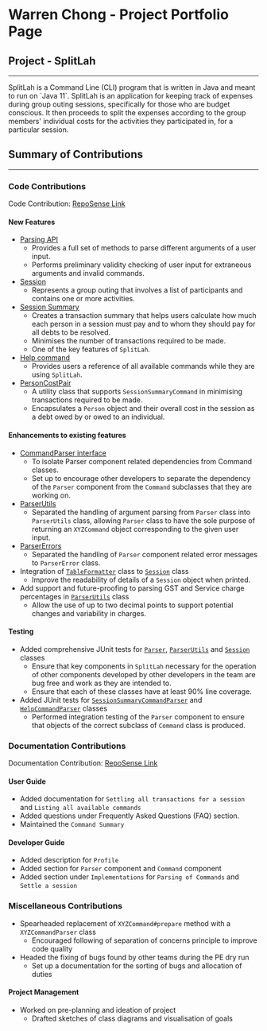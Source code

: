 # Warren Chong - Project Portfolio Page

## Project - SplitLah
<hr>
SplitLah is a Command Line (CLI) program that is written in Java and meant to run on `Java 11`. SplitLah is an 
application for keeping track of expenses during group outing sessions, specifically for those 
who are budget conscious. It then proceeds to split the expenses according to the group members' individual costs for 
the activities they participated in, for a particular session.

## Summary of Contributions
<hr>

### Code Contributions
Code Contribution: [RepoSense Link](https://nus-cs2113-ay2122s2.github.io/tp-dashboard/?search=&sort=totalCommits%20dsc&sortWithin=title&since=2022-02-18&timeframe=commit&mergegroup=&groupSelect=groupByRepos&breakdown=true&checkedFileTypes=docs~functional-code~test-code~other&tabOpen=true&tabType=authorship&tabAuthor=warrencxw&tabRepo=AY2122S2-CS2113T-T10-1%2Ftp%5Bmaster%5D&authorshipIsMergeGroup=false&authorshipFileTypes=functional-code~test-code~other&authorshipIsBinaryFileTypeChecked=false)

#### New Features
* [Parsing API](https://github.com/AY2122S2-CS2113T-T10-1/tp/tree/master/src/main/java/seedu/splitlah/parser)
   * Provides a full set of methods to parse different arguments of a user input.
   * Performs preliminary validity checking of user input for extraneous arguments and invalid commands.
* [Session](https://github.com/AY2122S2-CS2113T-T10-1/tp/blob/master/src/main/java/seedu/splitlah/data/Session.java)
   * Represents a group outing that involves a list of participants and contains one or more activities.
* [Session Summary](https://github.com/AY2122S2-CS2113T-T10-1/tp/blob/master/src/main/java/seedu/splitlah/command/SessionSummaryCommand.java)
   * Creates a transaction summary that helps users calculate how much each person in a session
     must pay and to whom they should pay for all debts to be resolved.
   * Minimises the number of transactions required to be made.
   * One of the key features of `SplitLah`.
* [Help command](https://github.com/AY2122S2-CS2113T-T10-1/tp/blob/master/src/main/java/seedu/splitlah/command/HelpCommand.java)
   * Provides users a reference of all available commands while they are using `SplitLah`.
* [PersonCostPair](https://github.com/AY2122S2-CS2113T-T10-1/tp/blob/master/src/main/java/seedu/splitlah/util/PersonCostPair.java)
   * A utility class that supports `SessionSummaryCommand` in minimising transactions required to be made.
   * Encapsulates a `Person` object and their overall cost in the session as a debt owed by or owed to an individual.

#### Enhancements to existing features
 * [CommandParser interface](https://github.com/AY2122S2-CS2113T-T10-1/tp/blob/master/src/main/java/seedu/splitlah/parser/commandparser/CommandParser.java)
   * To isolate Parser component related dependencies from Command classes.
   * Set up to encourage other developers to separate the dependency of the `Parser` component from the `Command`
     subclasses that they are working on.
 * [ParserUtils](https://github.com/AY2122S2-CS2113T-T10-1/tp/blob/master/src/main/java/seedu/splitlah/parser/ParserUtils.java)
   * Separated the handling of argument parsing from `Parser` class into `ParserUtils` class, allowing `Parser` class to
     have the sole purpose of returning an `XYZCommand` object corresponding to the given user input.
 * [ParserErrors](https://github.com/AY2122S2-CS2113T-T10-1/tp/blob/master/src/main/java/seedu/splitlah/parser/ParserErrors.java)
   * Separated the handling of `Parser` component related error messages to `ParserError` class.
 * Integration of [`TableFormatter`](https://github.com/AY2122S2-CS2113T-T10-1/tp/blob/master/src/main/java/seedu/splitlah/ui/TableFormatter.java) class to 
   [`Session`](https://github.com/AY2122S2-CS2113T-T10-1/tp/blob/master/src/main/java/seedu/splitlah/data/Session.java) class
   * Improve the readability of details of a `Session` object when printed.
 * Add support and future-proofing to parsing GST and Service charge percentages in [`ParserUtils`](https://github.com/AY2122S2-CS2113T-T10-1/tp/blob/master/src/main/java/seedu/splitlah/parser/ParserUtils.java) class
   * Allow the use of up to two decimal points to support potential changes and variability in charges.

#### Testing
 * Added comprehensive JUnit tests for
   [`Parser`](https://github.com/AY2122S2-CS2113T-T10-1/tp/blob/master/src/test/java/seedu/splitlah/parser/ParserTest.java),
   [`ParserUtils`](https://github.com/AY2122S2-CS2113T-T10-1/tp/blob/master/src/test/java/seedu/splitlah/parser/ParserUtilsTest.java) and 
   [`Session`](https://github.com/AY2122S2-CS2113T-T10-1/tp/blob/master/src/test/java/seedu/splitlah/data/SessionTest.java) classes
   * Ensure that key components in `SplitLah` necessary for the operation of other components developed by other
     developers in the team are bug free and work as they are intended to.
   * Ensure that each of these classes have at least 90% line coverage.
 * Added JUnit tests for
   [`SessionSummaryCommandParser`](https://github.com/AY2122S2-CS2113T-T10-1/tp/blob/master/src/test/java/seedu/splitlah/parser/commandparser/SessionSummaryCommandParserTest.java) and 
   [`HelpCommandParser`](https://github.com/AY2122S2-CS2113T-T10-1/tp/blob/master/src/test/java/seedu/splitlah/parser/commandparser/HelpCommandParserTest.java) classes
   * Performed integration testing of the `Parser` component to ensure that objects of the correct subclass of
     `Command` class is produced.

### Documentation Contributions
Documentation Contribution: [RepoSense Link](https://nus-cs2113-ay2122s2.github.io/tp-dashboard/?search=&sort=totalCommits%20dsc&sortWithin=title&since=2022-02-18&timeframe=commit&mergegroup=&groupSelect=groupByRepos&breakdown=true&checkedFileTypes=docs~functional-code~test-code~other&tabOpen=true&tabType=authorship&tabAuthor=warrencxw&tabRepo=AY2122S2-CS2113T-T10-1%2Ftp%5Bmaster%5D&authorshipIsMergeGroup=false&authorshipFileTypes=docs&authorshipIsBinaryFileTypeChecked=false)

#### User Guide
 * Added documentation for `Settling all transactions for a session` and `Listing all available commands`
 * Added questions under Frequently Asked Questions (FAQ) section.
 * Maintained the `Command Summary`

#### Developer Guide
 * Added description for `Profile`
 * Added section for `Parser` component and `Command` component
 * Added section under `Implementations` for `Parsing of Commands` and `Settle a session`

### Miscellaneous Contributions
 * Spearheaded replacement of `XYZCommand#prepare` method with a `XYZCommandParser` class
   * Encouraged following of separation of concerns principle to improve code quality
 * Headed the fixing of bugs found by other teams during the PE dry run
   * Set up a documentation for the sorting of bugs and allocation of duties

#### Project Management
* Worked on pre-planning and ideation of project
  * Drafted sketches of class diagrams and visualisation of goals
